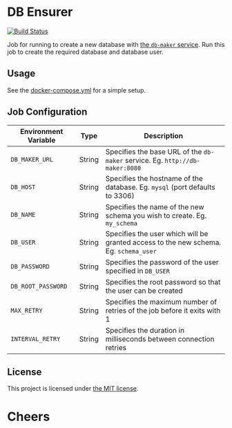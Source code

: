 # DB Ensurer

[![Build Status](https://travis-ci.org/zephinzer/db-ensurer.svg?branch=master)](https://travis-ci.org/zephinzer/db-ensurer)

Job for running to create a new database with [the `db-maker` service](https://github.com/zephinzer/db-maker). Run this job to create the required database and database user.

## Usage

See the [docker-compose.yml](./docker-compose.yml) for a simple setup.


## Job Configuration

| Environment Variable | Type | Description |
| --- | --- | --- |
| `DB_MAKER_URL` | String | Specifies the base URL of the `db-maker` service. Eg. `http://db-maker:8080` |
| `DB_HOST` | String | Specifies the hostname of the database. Eg. `mysql` (port defaults to 3306) |
| `DB_NAME` | String | Specifies the name of the new schema you wish to create. Eg. `my_schema` |
| `DB_USER` | String | Specifies the user which will be granted access to the new schema. Eg. `schema_user` |
| `DB_PASSWORD` | String | Specifies the password of the user specified in `DB_USER` |
| `DB_ROOT_PASSWORD` | String | Specifies the root password so that the user can be created |
| `MAX_RETRY` | String | Specifies the maximum number of retries of the job before it exits with 1 |
| `INTERVAL_RETRY` | String | Specifies the duration in milliseconds between connection retries |

## License
This project is licensed under [the MIT license](./LICENSE).

# Cheers
